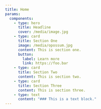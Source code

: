 ```yaml
---
title: Home
params:
  components:
    - type: hero
      title: Headline
      cover: /media/image.jpg
    - type: card
      title: Section One
      image: /media/opossum.jpg
      content: This is section one.
      button:
        label: Learn more
        link: https://foo.bar
    - type: card
      title: Section Two
      content: This is section two.
    - type: card
      title: Section Three
      content: This is section three.
    - type: text
      content: "### This is a text block."
---
```

